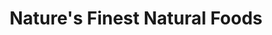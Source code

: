 ---
title: "Nature's Finest Natural Foods"
url: /mesa/natures-finest-natural-foods/
shop: nutrition supplements
---
